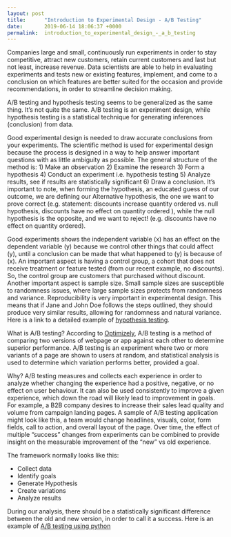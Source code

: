 ```yaml
---
layout: post
title:      "Introduction to Experimental Design - A/B Testing"
date:       2019-06-14 18:06:37 +0000
permalink:  introduction_to_experimental_design_-_a_b_testing
---
```



Companies large and small, continuously run experiments in order to stay competitive, attract new customers, retain current customers and last but not least, increase revenue. Data scientists are able to help in evaluating experiments and tests new or existing features, implement, and come to a conclusion on which features are better suited for the occasion and provide recommendations, in order to streamline decision making. 

A/B testing and hypothesis testing seems to be generalized as the same thing. It’s not quite the same. A/B testing is an experiment design, while hypothesis testing is a statistical technique for generating inferences (conclusion) from data.  

Good experimental design is needed to draw accurate conclusions from your experiments. The scientific method is used for experimental design because the process is designed in a way to help answer important questions with as little ambiguity as possible. The general structure of the method is: 1) Make an observation 2) Examine the research 3) Form a hypothesis 4) Conduct an experiment i.e. hypothesis testing 5) Analyze results, see if results are statistically significant 6) Draw a conclusion. It’s important to note, when forming the hypothesis, an educated guess of our outcome, we are defining our Alternative hypothesis, the one we want to prove correct (e.g. statement: discounts increase quantity ordered vs. null hypothesis, discounts have no effect on quantity ordered ), while the null hypothesis is the opposite, and we want to reject! (e.g. discounts have no effect on quantity ordered). 

Good experiments shows the independent variable (x) has an effect on the dependent variable (y) because we control other things that could affect (y), until a conclusion can be made that what happened to (y) is because of (x). An important aspect is having a control group, a cohort that does not receive treatment or feature tested (from our recent example, no discounts). So, the control group are customers that purchased without discount. Another important aspect is sample size. Small sample sizes are susceptible to randomness issues, where large sample sizes protects from randomness and variance. Reproducibility is very important in experimental design. This means that if Jane and John Doe follows the steps outlined, they should produce very similar results, allowing for randomness and natural variance. Here is a link to a detailed example of [hypothesis testing](https://github.com/MyNameisBram/Module-2-Project/blob/master/student.ipynb). 


What is A/B testing? According to [Optimizely](https://www.optimizely.com/optimization-glossary/ab-testing/), A/B testing is a method of comparing two versions of webpage or app against each other to determine superior performance. A/B testing is an experiment where two or more variants of a page are shown to users at random, and statistical analysis is used to determine which variation performs better, provided a goal. 

Why? A/B testing measures and collects each experience in order to analyze whether changing the experience had a positive, negative, or no effect on user behaviour. It can also be used consistently to improve a given experience, which down the road will likely lead to improvement in goals. For example, a B2B company desires to increase their sales lead quality and volume from campaign landing pages. A sample of A/B testing application might look like this, a team would change headlines, visuals, color, form fields, call to action, and overall layout of the page. Over time, the effect of multiple “success” changes from experiments can be combined to provide insight on the measurable improvement of the “new” vs old experience. 

The framework normally looks like this: 
- Collect data
- Identify goals   
- Generate Hypothesis
- Create variations
- Analyze results

During our analysis, there should be a statistically significant difference between the old and new version, in order to call it a success. Here is an example of [A/B testing using python](https://www.kaggle.com/tammyrotem/ab-tests-with-python)



